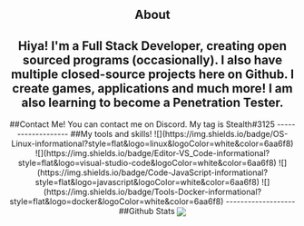 <div align="center">
  
## About
Hiya! I'm a Full Stack Developer, creating open sourced programs (occasionally). I also have multiple closed-source projects here on Github. I create games, applications and much more! I am also learning to become a Penetration Tester.
-------------------
<div align="center">
##Contact Me!
You can contact me on Discord. My tag is Stealth#3125
-------------------
##My tools and skills!
![](https://img.shields.io/badge/OS-Linux-informational?style=flat&logo=linux&logoColor=white&color=6aa6f8)
![](https://img.shields.io/badge/Editor-VS_Code-informational?style=flat&logo=visual-studio-code&logoColor=white&color=6aa6f8)
![](https://img.shields.io/badge/Code-JavaScript-informational?style=flat&logo=javascript&logoColor=white&color=6aa6f8)
![](https://img.shields.io/badge/Tools-Docker-informational?style=flat&logo=docker&logoColor=white&color=6aa6f8)
-------------------
##Github Stats 
<img align="center" src="https://github-readme-stats.vercel.app/api/top-langs/?username=Stealthr&theme=dark" />
